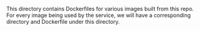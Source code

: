 This directory contains Dockerfiles for various images built from this repo.
For every image being used by the service, we will have a corresponding
directory and Dockerfile under this directory.
